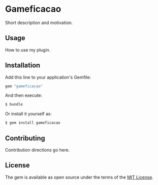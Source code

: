 # Gameficacao
Short description and motivation.

## Usage
How to use my plugin.

## Installation
Add this line to your application's Gemfile:

```ruby
gem "gameficacao"
```

And then execute:
```bash
$ bundle
```

Or install it yourself as:
```bash
$ gem install gameficacao
```

## Contributing
Contribution directions go here.

## License
The gem is available as open source under the terms of the [MIT License](https://opensource.org/licenses/MIT).
